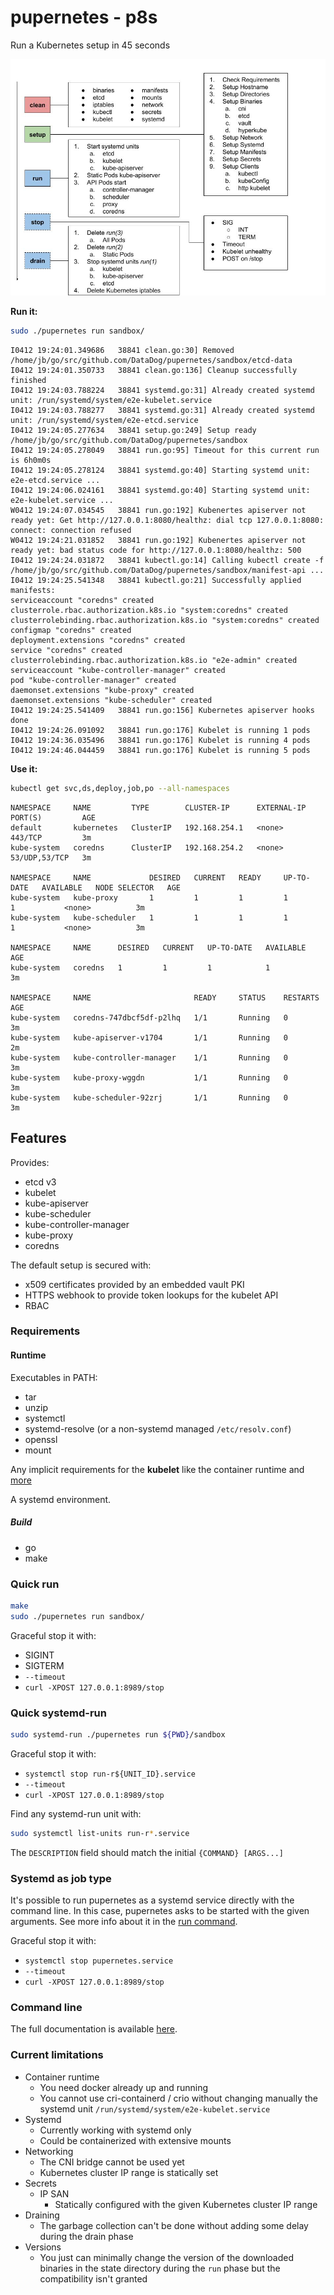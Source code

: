 # pupernetes - p8s

Run a Kubernetes setup in 45 seconds

![img](docs/pupernetes.jpg)

**Run it:**

```bash
sudo ./pupernetes run sandbox/
```

```text
I0412 19:24:01.349686   38841 clean.go:30] Removed /home/jb/go/src/github.com/DataDog/pupernetes/sandbox/etcd-data
I0412 19:24:01.350733   38841 clean.go:136] Cleanup successfully finished
I0412 19:24:03.788224   38841 systemd.go:31] Already created systemd unit: /run/systemd/system/e2e-kubelet.service
I0412 19:24:03.788277   38841 systemd.go:31] Already created systemd unit: /run/systemd/system/e2e-etcd.service
I0412 19:24:05.277634   38841 setup.go:249] Setup ready /home/jb/go/src/github.com/DataDog/pupernetes/sandbox
I0412 19:24:05.278049   38841 run.go:95] Timeout for this current run is 6h0m0s
I0412 19:24:05.278124   38841 systemd.go:40] Starting systemd unit: e2e-etcd.service ...
I0412 19:24:06.024161   38841 systemd.go:40] Starting systemd unit: e2e-kubelet.service ...
W0412 19:24:07.034545   38841 run.go:192] Kubenertes apiserver not ready yet: Get http://127.0.0.1:8080/healthz: dial tcp 127.0.0.1:8080: connect: connection refused
W0412 19:24:21.031852   38841 run.go:192] Kubenertes apiserver not ready yet: bad status code for http://127.0.0.1:8080/healthz: 500
I0412 19:24:24.031872   38841 kubectl.go:14] Calling kubectl create -f /home/jb/go/src/github.com/DataDog/pupernetes/sandbox/manifest-api ...
I0412 19:24:25.541348   38841 kubectl.go:21] Successfully applied manifests:
serviceaccount "coredns" created
clusterrole.rbac.authorization.k8s.io "system:coredns" created
clusterrolebinding.rbac.authorization.k8s.io "system:coredns" created
configmap "coredns" created
deployment.extensions "coredns" created
service "coredns" created
clusterrolebinding.rbac.authorization.k8s.io "e2e-admin" created
serviceaccount "kube-controller-manager" created
pod "kube-controller-manager" created
daemonset.extensions "kube-proxy" created
daemonset.extensions "kube-scheduler" created
I0412 19:24:25.541409   38841 run.go:156] Kubernetes apiserver hooks done
I0412 19:24:26.091092   38841 run.go:176] Kubelet is running 1 pods
I0412 19:24:36.035496   38841 run.go:176] Kubelet is running 4 pods
I0412 19:24:46.044459   38841 run.go:176] Kubelet is running 5 pods
```

**Use it:**

```bash
kubectl get svc,ds,deploy,job,po --all-namespaces
```

```text
NAMESPACE     NAME         TYPE        CLUSTER-IP      EXTERNAL-IP   PORT(S)         AGE
default       kubernetes   ClusterIP   192.168.254.1   <none>        443/TCP         3m
kube-system   coredns      ClusterIP   192.168.254.2   <none>        53/UDP,53/TCP   3m

NAMESPACE     NAME             DESIRED   CURRENT   READY     UP-TO-DATE   AVAILABLE   NODE SELECTOR   AGE
kube-system   kube-proxy       1         1         1         1            1           <none>          3m
kube-system   kube-scheduler   1         1         1         1            1           <none>          3m

NAMESPACE     NAME      DESIRED   CURRENT   UP-TO-DATE   AVAILABLE   AGE
kube-system   coredns   1         1         1            1           3m

NAMESPACE     NAME                       READY     STATUS    RESTARTS   AGE
kube-system   coredns-747dbcf5df-p2lhq   1/1       Running   0          3m
kube-system   kube-apiserver-v1704       1/1       Running   0          2m
kube-system   kube-controller-manager    1/1       Running   0          3m
kube-system   kube-proxy-wggdn           1/1       Running   0          3m
kube-system   kube-scheduler-92zrj       1/1       Running   0          3m
```

## Features

Provides:

* etcd v3
* kubelet
* kube-apiserver
* kube-scheduler
* kube-controller-manager
* kube-proxy
* coredns

The default setup is secured with:

* x509 certificates provided by an embedded vault PKI
* HTTPS webhook to provide token lookups for the kubelet API
* RBAC

### Requirements

#### Runtime

Executables in PATH:

* tar
* unzip
* systemctl
* systemd-resolve (or a non-systemd managed `/etc/resolv.conf`)
* openssl
* mount

Any implicit requirements for the **kubelet** like the container runtime and [more](https://github.com/kubernetes/kubernetes/issues/26093)

A systemd environment.

##### Build

* go
* make

### Quick run

```bash
make
sudo ./pupernetes run sandbox/
```

Graceful stop it with:

* SIGINT
* SIGTERM
* `--timeout`
* `curl -XPOST 127.0.0.1:8989/stop`

### Quick systemd-run

```bash
sudo systemd-run ./pupernetes run ${PWD}/sandbox
```

Graceful stop it with:

* `systemctl stop run-r${UNIT_ID}.service`
* `--timeout`
* `curl -XPOST 127.0.0.1:8989/stop`

Find any systemd-run unit with:

```bash
sudo systemctl list-units run-r*.service
```

The `DESCRIPTION` field should match the initial `{COMMAND} [ARGS...]`

### Systemd as job type

It's possible to run pupernetes as a systemd service directly with the command line.
In this case, pupernetes asks to be started with the given arguments.
See more info about it in the [run command](docs/pupernetes_run.md).

Graceful stop it with:

* `systemctl stop pupernetes.service`
* `--timeout`
* `curl -XPOST 127.0.0.1:8989/stop`

### Command line

The full documentation is available [here](docs).

### Current limitations

* Container runtime
  * You need docker already up and running
  * You cannot use cri-containerd / crio without changing manually the systemd unit `/run/systemd/system/e2e-kubelet.service`
* Systemd
  * Currently working with systemd only
  * Could be containerized with extensive mounts
* Networking
  * The CNI bridge cannot be used yet
  * Kubernetes cluster IP range is statically set
* Secrets
  * IP SAN
    * Statically configured with the given Kubernetes cluster IP range
* Draining
  * The garbage collection can't be done without adding some delay during the drain phase
* Versions
  * You just can minimally change the version of the downloaded binaries in the state directory during the `run` phase but the compatibility isn't granted
